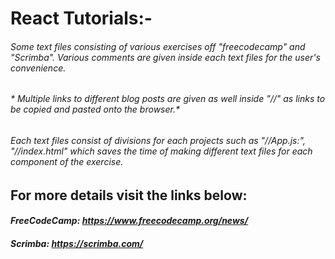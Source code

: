 # React Tutorials:-   
###### *Some text files consisting of various exercises off "freecodecamp" and "Scrimba". Various comments are given inside each text files for the user's convenience.*

 ###### * Multiple links to different blog posts are given as well inside "//" as links to be copied and pasted onto the browser.*
 
 ###### *Each text files consist of divisions for each projects such as "//App.js:", "//index.html" which saves the time of making different text files for each component of the exercise.*

## For more details visit the links below:
 
#### *FreeCodeCamp: https://www.freecodecamp.org/news/*
#### *Scrimba: https://scrimba.com/*


